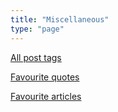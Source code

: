 ```yaml
---
title: "Miscellaneous"
type: "page"
---
```


[All post tags](/tags)

[Favourite quotes](/misc/fave-quotes) 

[Favourite articles](/misc/fave-articles) 